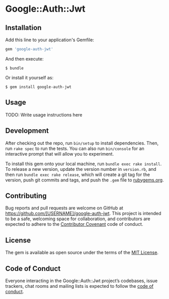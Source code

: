 # Google::Auth::Jwt


## Installation

Add this line to your application's Gemfile:

```ruby
gem 'google-auth-jwt'
```

And then execute:

    $ bundle

Or install it yourself as:

    $ gem install google-auth-jwt

## Usage

TODO: Write usage instructions here

## Development

After checking out the repo, run `bin/setup` to install dependencies. Then, run `rake spec` to run the tests. You can also run `bin/console` for an interactive prompt that will allow you to experiment.

To install this gem onto your local machine, run `bundle exec rake install`. To release a new version, update the version number in `version.rb`, and then run `bundle exec rake release`, which will create a git tag for the version, push git commits and tags, and push the `.gem` file to [rubygems.org](https://rubygems.org).

## Contributing

Bug reports and pull requests are welcome on GitHub at https://github.com/[USERNAME]/google-auth-jwt. This project is intended to be a safe, welcoming space for collaboration, and contributors are expected to adhere to the [Contributor Covenant](http://contributor-covenant.org) code of conduct.

## License

The gem is available as open source under the terms of the [MIT License](http://opensource.org/licenses/MIT).

## Code of Conduct

Everyone interacting in the Google::Auth::Jwt project’s codebases, issue trackers, chat rooms and mailing lists is expected to follow the [code of conduct](https://github.com/[USERNAME]/google-auth-jwt/blob/master/CODE_OF_CONDUCT.md).
